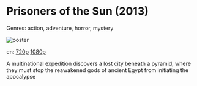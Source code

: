 # Prisoners of the Sun (2013)

Genres: action, adventure, horror, mystery

![poster](http://image.tmdb.org/t/p/w500/u181DAmOzcIhbcTFBc93rrEAXXZ.jpg)

en:
  [720p](magnet:?xt=urn:btih:75BD62F4654C8C65E4170B49F2FDEEC49363CBDC&tr=udp://glotorrents.pw:6969/announce&tr=udp://tracker.opentrackr.org:1337/announce&tr=udp://torrent.gresille.org:80/announce&tr=udp://tracker.openbittorrent.com:80&tr=udp://tracker.coppersurfer.tk:6969&tr=udp://tracker.leechers-paradise.org:6969&tr=udp://p4p.arenabg.ch:1337&tr=udp://tracker.internetwarriors.net:1337)
  [1080p](magnet:?xt=urn:btih:D09FA2DD2D59098298931637195A4AFD495CEDB1&tr=udp://glotorrents.pw:6969/announce&tr=udp://tracker.opentrackr.org:1337/announce&tr=udp://torrent.gresille.org:80/announce&tr=udp://tracker.openbittorrent.com:80&tr=udp://tracker.coppersurfer.tk:6969&tr=udp://tracker.leechers-paradise.org:6969&tr=udp://p4p.arenabg.ch:1337&tr=udp://tracker.internetwarriors.net:1337)
  


A multinational expedition discovers a lost city beneath a pyramid, where they must stop the reawakened gods of ancient Egypt from initiating the apocalypse